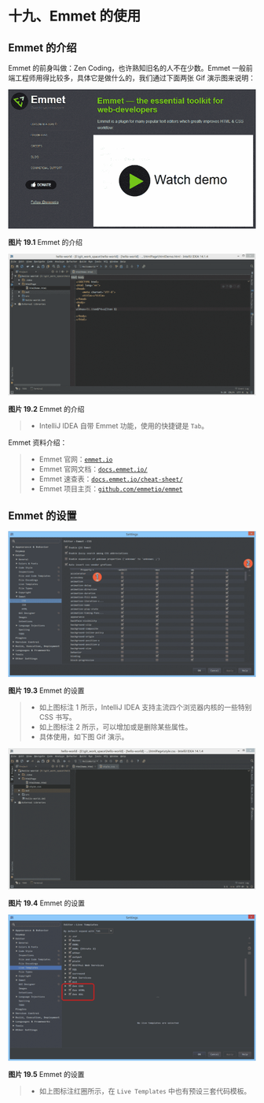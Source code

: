 # 十九、Emmet 的使用

## Emmet 的介绍

Emmet 的前身叫做：Zen Coding，也许熟知旧名的人不在少数。Emmet 一般前端工程师用得比较多，具体它是做什么的，我们通过下面两张 Gif 演示图来说明：

![Emmet 的介绍](img/xix-a-emmet-introduce-1.gif)

**图片 19.1** Emmet 的介绍

![Emmet 的介绍](img/xix-a-emmet-introduce-2.gif)

**图片 19.2** Emmet 的介绍

> *   IntelliJ IDEA 自带 Emmet 功能，使用的快捷键是 `Tab`。

Emmet 资料介绍：

> *   Emmet 官网：[`emmet.io`](http://emmet.io)
> *   Emmet 官网文档：[`docs.emmet.io/`](http://docs.emmet.io/)
> *   Emmet 速查表：[`docs.emmet.io/cheat-sheet/`](http://docs.emmet.io/cheat-sheet/)
> *   Emmet 项目主页：[`github.com/emmetio/emmet`](https://github.com/emmetio/emmet)

## Emmet 的设置

![Emmet 的设置](img/xix-b-emmet-settings-1.jpg)

**图片 19.3** Emmet 的设置

> *   如上图标注 1 所示，IntelliJ IDEA 支持主流四个浏览器内核的一些特别 CSS 书写。
> *   如上图标注 2 所示，可以增加或是删除某些属性。
> *   具体使用，如下图 Gif 演示。

![Emmet 的设置](img/xix-b-emmet-settings-2.gif)

**图片 19.4** Emmet 的设置

![Emmet 的设置](img/xix-b-emmet-settings-3.jpg)

**图片 19.5** Emmet 的设置

> *   如上图标注红圈所示，在 `Live Templates` 中也有预设三套代码模板。